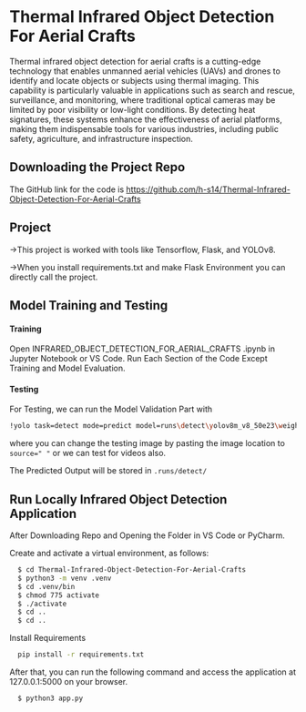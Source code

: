 
# Thermal Infrared Object Detection For Aerial Crafts 

Thermal infrared object detection for aerial crafts is a cutting-edge technology that enables unmanned aerial vehicles (UAVs) and drones to identify and locate objects or subjects using thermal imaging. This capability is particularly valuable in applications such as search and rescue, surveillance, and monitoring, where traditional optical cameras may be limited by poor visibility or low-light conditions. By detecting heat signatures, these systems enhance the effectiveness of aerial platforms, making them indispensable tools for various industries, including public safety, agriculture, and infrastructure inspection.

## Downloading the Project Repo

The GitHub link for the code is https://github.com/h-s14/Thermal-Infrared-Object-Detection-For-Aerial-Crafts

##  Project
->This project is worked with tools like Tensorflow, Flask, and YOLOv8.

->When you install requirements.txt and make Flask Environment you can directly call the project.

## Model Training and Testing
#### Training
Open INFRARED_OBJECT_DETECTION_FOR_AERIAL_CRAFTS .ipynb in Jupyter Notebook or VS Code.
Run Each Section of the Code Except Training and Model Evaluation. 
#### Testing
For Testing, we can run the Model Validation Part with 
```bash
!yolo task=detect mode=predict model=runs\detect\yolov8m_v8_50e23\weights\best.pt source="upload/test2.jpg" 
```
where you can change the testing image by pasting the image location to `source=" "` or we can test for videos also.

The Predicted Output will be stored in `.runs/detect/`

## Run Locally Infrared Object Detection Application
After Downloading Repo and Opening the Folder in VS Code or PyCharm.

Create and activate a virtual environment, as follows:
```bash
  $ cd Thermal-Infrared-Object-Detection-For-Aerial-Crafts
  $ python3 -m venv .venv 
  $ cd .venv/bin
  $ chmod 775 activate
  $ ./activate
  $ cd ..
  $ cd ..
```
Install Requirements

```bash
  pip install -r requirements.txt
```

After that, you can run the following command and access the application at 127.0.0.1:5000 on your browser.
```bash
  $ python3 app.py
```
